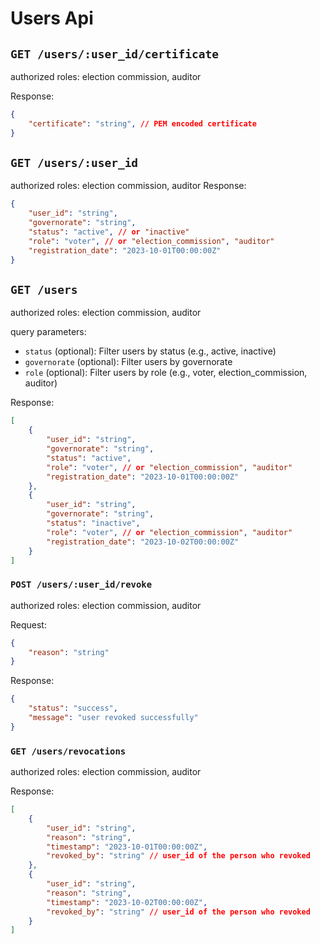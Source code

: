 # **Users Api**

## `GET /users/:user_id/certificate`

authorized roles: election commission, auditor

Response:

```json
{
    "certificate": "string", // PEM encoded certificate
}
```

## `GET /users/:user_id`

authorized roles: election commission, auditor
Response:

```json
{
    "user_id": "string",
    "governorate": "string",
    "status": "active", // or "inactive"
    "role": "voter", // or "election_commission", "auditor"
    "registration_date": "2023-10-01T00:00:00Z"
}
```

## `GET /users`

authorized roles: election commission, auditor

query parameters:

- `status` (optional): Filter users by status (e.g., active, inactive)
- `governorate` (optional): Filter users by governorate
- `role` (optional): Filter users by role (e.g., voter, election_commission, auditor)

Response:

```json
[
    {
        "user_id": "string",
        "governorate": "string",
        "status": "active",
        "role": "voter", // or "election_commission", "auditor"
        "registration_date": "2023-10-01T00:00:00Z"
    },
    {
        "user_id": "string",
        "governorate": "string",
        "status": "inactive",
        "role": "voter", // or "election_commission", "auditor"
        "registration_date": "2023-10-02T00:00:00Z"
    }
]
```

### `POST /users/:user_id/revoke`

authorized roles: election commission, auditor

Request:

```json
{
    "reason": "string"
}
```

Response:

```json
{
    "status": "success",
    "message": "user revoked successfully"
}
```

### `GET /users/revocations`

authorized roles: election commission, auditor

Response:

```json
[
    {
        "user_id": "string",
        "reason": "string",
        "timestamp": "2023-10-01T00:00:00Z",
        "revoked_by": "string" // user_id of the person who revoked
    },
    {
        "user_id": "string",
        "reason": "string",
        "timestamp": "2023-10-02T00:00:00Z",
        "revoked_by": "string" // user_id of the person who revoked
    }
]
```
